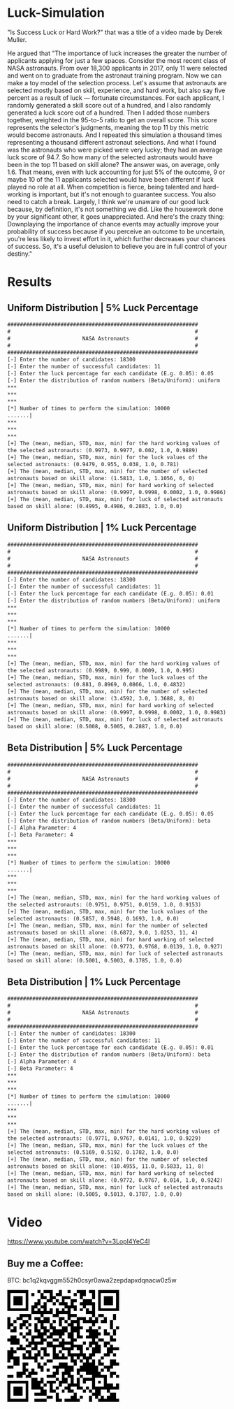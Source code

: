 # Luck-Simulation
"Is Success Luck or Hard Work?" that was a title of a video made by Derek Muller.

He argued that "The importance of luck increases the greater the number of applicants applying for just a few spaces. Consider the most recent class of NASA astronauts. From over 18,300 applicants in 2017, only 11 were selected and went on to graduate from the astronaut training program. Now we can make a toy model of the selection process. Let's assume that astronauts are selected mostly based on skill, experience, and hard work, but also say five percent as a result of luck — fortunate circumstances. For each applicant, I randomly generated a skill score out of a hundred,  and I also randomly generated a luck score out of a hundred. Then I added those numbers together, weighted in the 95-to-5 ratio to get an overall score. This score represents the selector's judgments, meaning the top 11 by this metric would become astronauts. And I repeated this simulation a thousand times representing a thousand different astronaut selections. And what I found was the astronauts who were picked were very lucky; they had an average luck score of 94.7. So how many of the selected astronauts would have been in the top 11 based on skill alone? The answer was, on average, only 1.6. That means, even with luck accounting for just 5% of the outcome, 9 or maybe 10 of the 11 applicants selected would have been different if luck played no role at all. When competition is fierce, being talented and hard-working is important, but it's not enough to guarantee success. You also need to catch a break. Largely, I think we're unaware of our good luck because, by definition, it's not something we did. Like the housework done by your significant other, it goes unappreciated. And here's the crazy thing: Downplaying the importance of chance events may actually improve your probability of success because if you perceive an outcome to be uncertain, you're less likely to invest effort in it, which further decreases your chances of success. So, it's a useful delusion to believe you are in full control of your destiny."

# Results 
## Uniform Distribution | 5% Luck Percentage
```
#############################################################
#                                                           #
#                       NASA Astronauts                     #
#                                                           #
#############################################################
[-] Enter the number of candidates: 18300
[-] Enter the number of successful candidates: 11
[-] Enter the luck percentage for each candidate (E.g. 0.05): 0.05
[-] Enter the distribution of random numbers (Beta/Uniform): uniform
***
***
***
[*] Number of times to perform the simulation: 10000
.......|
***
***
***
[+] The (mean, median, STD, max, min) for the hard working values of the selected astronauts: (0.9973, 0.9977, 0.002, 1.0, 0.9889)
[+] The (mean, median, STD, max, min) for the luck values of the selected astronauts: (0.9479, 0.955, 0.038, 1.0, 0.781)
[+] The (mean, median, STD, max, min) for the number of selected astronauts based on skill alone: (1.5813, 1.0, 1.1056, 6, 0)
[+] The (mean, median, STD, max, min) for hard working of selected astronauts based on skill alone: (0.9997, 0.9998, 0.0002, 1.0, 0.9986)
[+] The (mean, median, STD, max, min) for luck of selected astronauts based on skill alone: (0.4995, 0.4986, 0.2883, 1.0, 0.0)
```
## Uniform Distribution | 1% Luck Percentage
```
#############################################################
#                                                           #
#                       NASA Astronauts                     #
#                                                           #
#############################################################
[-] Enter the number of candidates: 18300
[-] Enter the number of successful candidates: 11
[-] Enter the luck percentage for each candidate (E.g. 0.05): 0.01
[-] Enter the distribution of random numbers (Beta/Uniform): uniform
***
***
***
[*] Number of times to perform the simulation: 10000
.......|
***
***
***
[+] The (mean, median, STD, max, min) for the hard working values of the selected astronauts: (0.9989, 0.999, 0.0009, 1.0, 0.995)
[+] The (mean, median, STD, max, min) for the luck values of the selected astronauts: (0.881, 0.8969, 0.0866, 1.0, 0.4832)
[+] The (mean, median, STD, max, min) for the number of selected astronauts based on skill alone: (3.4592, 3.0, 1.3688, 8, 0)
[+] The (mean, median, STD, max, min) for hard working of selected astronauts based on skill alone: (0.9997, 0.9998, 0.0002, 1.0, 0.9983)
[+] The (mean, median, STD, max, min) for luck of selected astronauts based on skill alone: (0.5008, 0.5005, 0.2887, 1.0, 0.0)
```
## Beta Distribution | 5% Luck Percentage
```
#############################################################
#                                                           #
#                       NASA Astronauts                     #
#                                                           #
#############################################################
[-] Enter the number of candidates: 18300
[-] Enter the number of successful candidates: 11
[-] Enter the luck percentage for each candidate (E.g. 0.05): 0.05
[-] Enter the distribution of random numbers (Beta/Uniform): beta
[-] Alpha Parameter: 4
[-] Beta Parameter: 4
***
***
***
[*] Number of times to perform the simulation: 10000
.......|
***
***
***
[+] The (mean, median, STD, max, min) for the hard working values of the selected astronauts: (0.9751, 0.9751, 0.0159, 1.0, 0.9153)
[+] The (mean, median, STD, max, min) for the luck values of the selected astronauts: (0.5857, 0.5948, 0.1693, 1.0, 0.0)
[+] The (mean, median, STD, max, min) for the number of selected astronauts based on skill alone: (8.6872, 9.0, 1.0253, 11, 4)
[+] The (mean, median, STD, max, min) for hard working of selected astronauts based on skill alone: (0.9773, 0.9768, 0.0139, 1.0, 0.927)
[+] The (mean, median, STD, max, min) for luck of selected astronauts based on skill alone: (0.5001, 0.5003, 0.1785, 1.0, 0.0)
```
## Beta Distribution | 1% Luck Percentage
```
#############################################################
#                                                           #
#                       NASA Astronauts                     #
#                                                           #
#############################################################
[-] Enter the number of candidates: 18300
[-] Enter the number of successful candidates: 11
[-] Enter the luck percentage for each candidate (E.g. 0.05): 0.01
[-] Enter the distribution of random numbers (Beta/Uniform): beta
[-] Alpha Parameter: 4
[-] Beta Parameter: 4
***
***
***
[*] Number of times to perform the simulation: 10000
.......|
***
***
***
[+] The (mean, median, STD, max, min) for the hard working values of the selected astronauts: (0.9771, 0.9767, 0.0141, 1.0, 0.9229)
[+] The (mean, median, STD, max, min) for the luck values of the selected astronauts: (0.5169, 0.5192, 0.1782, 1.0, 0.0)
[+] The (mean, median, STD, max, min) for the number of selected astronauts based on skill alone: (10.4955, 11.0, 0.5833, 11, 8)
[+] The (mean, median, STD, max, min) for hard working of selected astronauts based on skill alone: (0.9772, 0.9767, 0.014, 1.0, 0.9242)
[+] The (mean, median, STD, max, min) for luck of selected astronauts based on skill alone: (0.5005, 0.5013, 0.1787, 1.0, 0.0)
```

# Video 
https://www.youtube.com/watch?v=3LopI4YeC4I

## Buy me a Coffee: 
BTC: bc1q2kqvggm552h0csyr0awa2zepdapxdqnacw0z5w

![BTC](https://raw.githubusercontent.com/lcsig/API-Hooking/refs/heads/master/img/btc.png)
